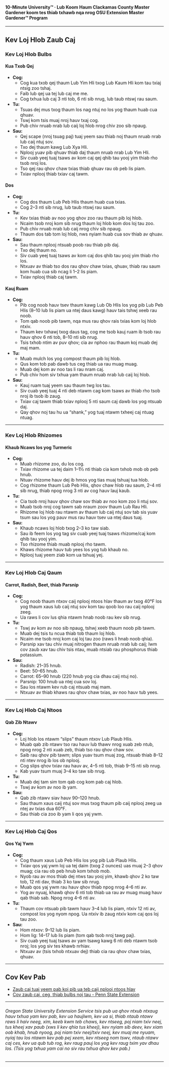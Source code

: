#### 10-Minute University™ · Lub Koom Haum Clackamas County Master Gardener koom tes thiab txhawb nqa nrog OSU Extension Master Gardener™ Program

---

## Kev Loj Hlob Zaub Caj

### Kev Loj Hlob Bulbs

#### Kua Txob Qej

- **Cog:**
  - Cog kua txob qej thaum Lub Yim Hli txog Lub Kaum Hli kom tau txiaj ntsig zoo tshaj.
  - Faib lub qej ua tej lub caj me me.
  - Cog txhua lub caj 3 nti tob, 6 nti sib nrug, lub taub ntswj rau saum.
- **Tu:**
  - Tsuas dej mus txog thaum los nag ntuj no los yog thaum huab cua qhuav.
  - Tswj kom tsis muaj nroj hauv txaj cog.
  - Pub chiv nruab nrab lub caij loj hlob nrog chiv zoo sib npaug.
- **Sau:**
  - Qej scape (nroj tsuag paj) tuaj yeem sau thiab noj thaum nruab nrab lub caij ntuj sov.
  - Txo dej thaum kawg Lub Xya Hli.
  - Nplooj yuav pib qhuav thiab daj thaum nruab nrab Lub Yim Hli.
  - Siv cuab yeej tuaj tsaws av kom caj qej qhib tau yooj yim thiab rho tsob nroj los.
  - Tso qej rau qhov chaw txias thiab qhuav rau ob peb lis piam.
  - Txiav nplooj thiab txiav caj tawm.

#### Dos

- **Cog:**
  - Cog dos thaum Lub Peb Hlis thaum huab cua txias.
  - Cog 2–3 nti sib nrug, lub taub ntswj rau saum.
- **Tu:**
  - Kev txias thiab av noo yog qhov zoo rau thaum pib loj hlob.
  - Ncaim tsob nroj kom sib nrug thaum loj hlob kom dos loj tau zoo.
  - Pub chiv nruab nrab lub caij nrog chiv sib npaug.
  - Thaum dos tab tom loj hlob, nws nyiam huab cua sov thiab av qhuav.
- **Sau:**
  - Sau thaum nplooj ntsuab poob rau thiab pib daj.
  - Txo dej thaum no.
  - Siv cuab yeej tuaj tsaws av kom caj dos qhib tau yooj yim thiab rho los.
  - Ntxuav av thiab tso dos rau qhov chaw txias, qhuav, thiab rau saum kom huab cua sib ncag li 1–2 lis piam.
  - Txiav nplooj thiab caj tawm.

#### Kauj Ruam

- **Cog:**
  - Pib cog noob hauv tsev thaum kawg Lub Ob Hlis los yog pib Lub Peb Hlis (8–10 lub lis piam ua ntej daus kawg) hauv tais tshwj xeeb rau noob.
  - Tom qab noob pib tawm, nqa mus rau qhov rais txias kom loj hlob ntxiv.
  - Thaum kev txhawj txog daus tag, cog me tsob kauj ruam ib tsob rau hauv qhov 6 nti tob, 8–10 nti sib nrug.
  - Tsis txhob ntim av puv qhov; cia av nphoo rau thaum koj muab dej maj mam.
- **Tu:**
  - Muab mulch los yog compost thaum pib loj hlob.
  - Qus kom tob pab dawb tus ceg thiab ua rau muag muag.
  - Muab dej kom av noo tas li rau nram caj.
  - Pub chiv hom siv txhua yam thaum nruab nrab lub caij loj hlob.
- **Sau:**
  - Kauj ruam tuaj yeem sau thaum twg los tau.
  - Siv cuab yeej tuaj 4 nti deb ntawm cag kom tsaws av thiab rho tsob nroj ib tsob ib zaug.
  - Txiav caj tawm thiab txiav nplooj 5 nti saum caj dawb los yog ntsuab daj.
  - Qay qhov noj tau hu ua “shank,” yog tuaj ntawm txheej caj ntuag ntuag.

---

### Kev Loj Hlob Rhizomes

#### Khaub Ncaws los yog Turmeric

- **Cog:**
  - Muab rhizome zoo, du los cog.
  - Txiav rhizome ua tej daim 1–1½ nti thiab cia kom txhob mob ob peb hnub.
  - Ntuav rhizome hauv dej ib hmos yog tias muaj tshuaj tua hlob.
  - Cog rhizome thaum Lub Peb Hlis, qhov chaw hlob rau saum, 2–4 nti sib nrug, thiab npog nrog 3 nti av cog hauv lauj kaub.
- **Tu:**
  - Cia tsob nroj hauv qhov chaw sov thiab av noo kom zoo li ntuj sov.
  - Muab tsob nroj cog tawm sab nraum zoov thaum Lub Rau Hli.
  - Rhizome loj hlob rau ntawm av thaum lub caij ntuj sov tab sis yuav tsum sau los yog pauv mus rau hauv tsev ua ntej daus tuaj.
- **Sau:**
  - Khaub ncaws loj hlob txog 2–3 ko taw siab.
  - Sau ib feem los yog tag siv cuab yeej tuaj tsaws rhizome/caj kom qhib tau yooj yim.
  - Tso rhizome thiab muab nplooj rho tawm.
  - Khaws rhizome hauv tub yees los yog tub khaub no.
  - Nplooj tuaj yeem ziab kom ua tshuaj yej.

---

### Kev Loj Hlob Caj Qaum

#### Carrot, Radish, Beet, thiab Parsnip

- **Cog:**
  - Cog noob thaum ntxov caij nplooj ntoos hlav thaum av txog 40°F los yog thaum xaus lub caij ntuj sov kom tau qoob loo rau caij nplooj zeeg.
  - Ua raws li cov lus qhia ntawm hnab noob rau kev sib nrug.
- **Tu:**
  - Tswj av kom av noo sib npaug, tshwj xeeb thaum noob pib tawm.
  - Muab dej tsis tu ncua thiab tob thaum loj hlob.
  - Ncaim me tsob nroj kom caj loj tau zoo (raws li hnab noob qhia).
  - Parsnip xav tau chiv muaj nitrogen thaum nruab nrab lub caij; lwm cov zaub xav tau chiv tsis ntau, muab ntsiab rau phosphorus thiab potassium.
- **Sau:**
  - Radish: 21–35 hnub.
  - Beet: 50–65 hnub.
  - Carrot: 65–90 hnub (220 hnub yog cia dhau caij ntuj no).
  - Parsnip: 100 hnub ua ntej cua sov loj.
  - Sau los ntawm kev rub caj ntsuab maj mam.
  - Ntxuav av thiab khaws rau qhov chaw txias, av noo hauv tub yees.

---

### Kev Loj Hlob Caj Ntoos

#### Qab Zib Ntawv

- **Cog:**
  - Loj hlob los ntawm “slips” thaum ntxov Lub Plaub Hlis.
  - Muab qab zib ntawv tso rau hauv lub thawv nrog xuab zeb ntub, npog nrog 2 nti xuab zeb, thiab tso rau qhov chaw sov.
  - Saib rau qhov pib tawm; slips yuav tsum muaj zog, ntsuab thiab 8–12 nti ntev nrog ib los ob nplooj.
  - Cog slips qhov txiav rau hauv av, 4–5 nti tob, thiab 9–15 nti sib nrug.
  - Kab yuav tsum muaj 3–4 ko taw sib nrug.
- **Tu:**
  - Muab dej tam sim tom qab cog kom pab caj hlob.
  - Tswj av kom av noo ib yam.
- **Sau:**
  - Qab zib ntawv siav hauv 90–120 hnub.
  - Sau thaum xaus caij ntuj sov mus txog thaum pib caij nplooj zeeg ua ntej av txias dua 60°F.
  - Sau thiab cia zoo ib yam li qos yaj ywm.

---

### Kev Loj Hlob Caj Qos

#### Qos Yaj Ywm

- **Cog:**
  - Cog thaum xaus Lub Peb Hlis los yog pib Lub Plaub Hlis.
  - Txiav qos yaj ywm loj ua tej daim (txog 2 ounces) uas muaj 2–3 qhov muag; cia rau ob peb hnub kom txhob mob.
  - Nyob rau av mos thiab dej ntws tau yooj yim, khawb qhov 2 ko taw tob, 12 nti dav, thiab 3 ko taw sib nrug.
  - Muab qos yaj ywm rau hauv qhov thiab npog nrog 4–6 nti av.
  - Yog av nyuaj, khawb qhov 6 nti tob thiab ua rau av muag muag hauv qab thiab sab. Npog nrog 4–6 nti av.
- **Tu:**
  - Thaum cov ntsuab pib tawm hauv 3–4 lub lis piam, ntxiv 12 nti av, compost los yog nyom npog. Ua ntxiv ib zaug ntxiv kom caj qos loj tau zoo.
- **Sau:**
  - Hom ntxov: 9–12 lub lis piam.
  - Hom lig: 14–17 lub lis piam (tom qab tsob nroj tawg paj).
  - Siv cuab yeej tuaj tsaws av yam tsawg kawg 6 nti deb ntawm tsob nroj; los yog siv tes khawb nrhiav.
  - Ntxuav av (tsis txhob ntxuav dej) thiab cia rau qhov chaw txias, qhuav.

---

## Cov Kev Pab

- [Zaub caj tuaj yeem pab koj pib ua teb caij nplooj ntoos hlav](https://extension.oregonstate.edu/gardening/vegetables/root-crops-can-jump-start-your-spring-garden)
- [Cov zaub caj, ceg, thiab bulbs noj tau - Penn State Extension](https://extension.psu.edu/edible-roots-stems-and-bulbs)

---

###### Oregon State University Extension Service tsis pub ua qhov ntxub ntxaug hauv txhua yam kev pab, kev ua haujlwm, kev ua si, thiab ntaub ntawv raws li haiv neeg, xim, keeb kwm teb chaws, kev ntseeg, poj niam txiv neej, tus kheej xav paub (xws li kev qhia tus kheej), kev nyiam sib deev, kev xiam oob khab, hnub nyoog, poj niam txiv neej/txiv neej, kev muaj me nyuam, nyiaj tau los ntawm kev pab pej xeem, kev ntseeg nom tswv, ntaub ntawv caj ces, kev ua qub tub rog, kev raug pauj los yog kev raug txim yav dhau los. (Tsis yog txhua yam cai no siv rau txhua qhov kev pab.)
---